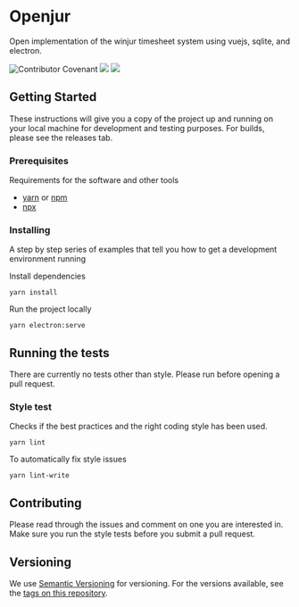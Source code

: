 # Openjur 

Open implementation of the winjur timesheet system using vuejs, sqlite, and electron. 

![Contributor Covenant](https://img.shields.io/badge/Contributor%20Covenant-2.0-4baaaa.svg?style=for-the-badge)
![](https://img.shields.io/github/issues/LionelKarlen/openjur?style=for-the-badge)
![](https://img.shields.io/badge/Electron-%5E13.0.0-brightgreen?style=for-the-badge)
## Getting Started

These instructions will give you a copy of the project up and running on
your local machine for development and testing purposes. For builds, please see the releases tab. 

### Prerequisites

Requirements for the software and other tools
- [yarn](https://github.com/yarnpkg/yarn) or [npm](https://docs.npmjs.com/downloading-and-installing-node-js-and-npm)
- [npx](https://www.npmjs.com/package/npx)

### Installing

A step by step series of examples that tell you how to get a development
environment running

Install dependencies

```
yarn install
```

Run the project locally
```
yarn electron:serve
```

## Running the tests

There are currently no tests other than style. Please run before opening a pull request.

### Style test

Checks if the best practices and the right coding style has been used.

```
yarn lint
```

To automatically fix style issues
```
yarn lint-write
```

## Contributing

Please read through the issues and comment on one you are interested in. Make sure you run the style tests before you submit a pull request.

## Versioning

We use [Semantic Versioning](http://semver.org/) for versioning. For the versions
available, see the [tags on this
repository](https://github.com/LionelKarlen/openjur/tags).
